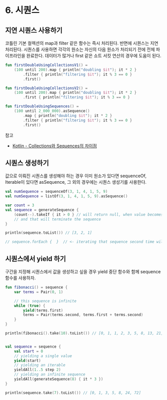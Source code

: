 # 6. 시퀀스

## 지연 시퀀스 사용하기

코틀린 기본 컬렉션의 map과 filter 같은 함수는 즉시 처리된다. 반면에 시퀀스는 지연 처리된다. 시퀀스를 사용하면 각각의 원소는 자신의 다음 원소가 처리되기 전에 전체 파이프라인을 완료한다. 데이터가 많거나 first 같은 쇼트 서킷 연산의 경우에 도움이 된다.

```kotlin
fun firstDoubleUsingCollectionsV1() =
    (100 until 200).map { println("doubling $it"); it * 2 }
        .filter { println("filtering $it"); it % 3 == 0 }
        .first()

fun firstDoubleUsingCollectionsV2() =
    (100 until 200).map { println("doubling $it"); it * 2 }
        .first { println("filtering $it"); it % 3 == 0 }

fun firstDoubleUsingSequences() =
    (100 until 2_000_000).asSequence()
        .map { println("doubling $it"); it * 2 }
        .filter { println("filtering $it"); it % 3 == 0 }
        .first()
```

참고

* [Kotlin - Collections와 Sequences의 차이점](https://codechacha.com/ko/kotlin-sequences/)

## 시퀀스 생성하기

값으로 이뤄진 시퀀스를 생성해야 하는 경우 이미 원소가 있다면 sequenceOf, Iterable이 있다면 asSequence, 그 외의 경우에는 시퀀스 생성기를 사용한다.

```kotlin
val numSequence = sequenceOf(3, 1, 4, 1, 5, 9)
val numSequence = listOf(3, 1, 4, 1, 5, 9).asSequence()

var count = 3
val sequence = generateSequence {
    (count--).takeIf { it > 0 } // will return null, when value becomes non-positive,
    // and that will terminate the sequence
}

println(sequence.toList()) // [3, 2, 1]

// sequence.forEach {  }  // <- iterating that sequence second time will fail
```

## 시퀀스에서 yield 하기

구간을 지정해 시퀀스에서 값을 생성하고 싶을 경우 yield 중단 함수와 함께 sequence 함수를 사용하자.

```kotlin
fun fibonacci() = sequence {
    var terms = Pair(0, 1)

    // this sequence is infinite
    while (true) {
        yield(terms.first)
        terms = Pair(terms.second, terms.first + terms.second)
    }
}

println(fibonacci().take(10).toList()) // [0, 1, 1, 2, 3, 5, 8, 13, 21, 34]


val sequence = sequence {
    val start = 0
    // yielding a single value
    yield(start)
    // yielding an iterable
    yieldAll(1..5 step 2)
    // yielding an infinite sequence
    yieldAll(generateSequence(8) { it * 3 })
}

println(sequence.take(7).toList()) // [0, 1, 3, 5, 8, 24, 72]
```

